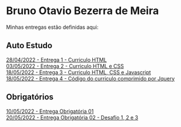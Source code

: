 # Bruno Otavio Bezerra de Meira
Minhas entregas estão definidas aqui:
## Auto Estudo
<a href="https://github.com/brun0meira/modulo2/tree/main/03_AUT_EST_ENTREGA/Semana%202"> 28/04/2022 - Entrega 1 - Curriculo HTML </a>
<br>
<a href="https://github.com/brun0meira/modulo2/tree/main/03_AUT_EST_ENTREGA/Semana%203"> 03/05/2022 - Entrega 2 - Curriculo HTML e CSS </a>
<br>
<a href="https://github.com/brun0meira/modulo2/tree/main/03_AUT_EST_ENTREGA/Semana%204/Curr%C3%ADculo%20HTML%20and%20CSS"> 18/05/2022 - Entrega 3 - Curriculo HTML, CSS e Javascript </a>
<br>
<a href="https://github.com/brun0meira/modulo2/tree/main/03_AUT_EST_ENTREGA/Semana%205/curriculo%20jquery"> 18/05/2022 - Entrega 4 - Código do curriculo comprimido por Jquery</a>
## Obrigatórios
<a href="https://github.com/brun0meira/modulo2/tree/main/04_AUT_EST_EX_OBRIGATORIOS/Semana%203/AtvSem3"> 10/05/2022 - Entrega Obrigatória 01 </a>
<br>
<a href="https://github.com/brun0meira/modulo2/tree/main/04_AUT_EST_EX_OBRIGATORIOS/Semana%205/atv%20sem%205"> 20/05/2022 - Entrega Obrigatória 02 - Desafio 1, 2 e 3 </a>
